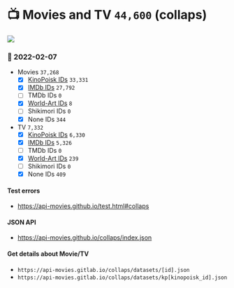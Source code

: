 # :tv: Movies and TV `44,600` (collaps)

<a href="https://API-Movies.github.io"><img src="https://API-Movies.github.io/banner.png?cache"></a>

### :date: 2022-02-07
- Movies `37,268`
  - [x] <a href="https://API-Movies.github.io/collaps/movie_kinopoisk_ids.json">KinoPoisk IDs</a> `33,331`
  - [x] <a href="https://API-Movies.github.io/collaps/movie_imdb_ids.json">IMDb IDs</a> `27,792`
  - [ ] TMDb IDs `0`
  - [x] <a href="https://API-Movies.github.io/collaps/movie_world_art_ids.json">World-Art IDs</a> `8`
  - [ ] Shikimori IDs `0`
  - [x] None IDs `344`
- TV `7,332`
  - [x] <a href="https://API-Movies.github.io/collaps/tv_kinopoisk_ids.json">KinoPoisk IDs</a> `6,330`
  - [x] <a href="https://API-Movies.github.io/collaps/tv_imdb_ids.json">IMDb IDs</a> `5,326`
  - [ ] TMDb IDs `0`
  - [x] <a href="https://API-Movies.github.io/collaps/tv_world_art_ids.json">World-Art IDs</a> `239`
  - [ ] Shikimori IDs `0`
  - [x] None IDs `409`
#### Test errors
- <a href='https://api-movies.github.io/test.html#collaps'>https://api-movies.github.io/test.html#collaps</a>
#### JSON API
- <a href='https://api-movies.github.io/collaps/index.json'>https://api-movies.github.io/collaps/index.json</a>
#### Get details about Movie/TV
- `https://api-movies.gitlab.io/collaps/datasets/[id].json`
- `https://api-movies.gitlab.io/collaps/datasets/kp[kinopoisk_id].json`
